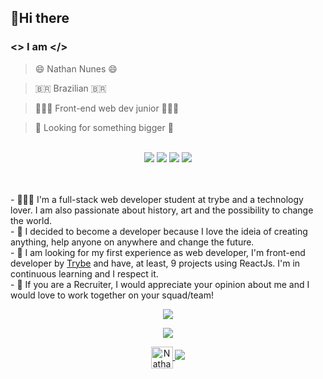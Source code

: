 ## 👋Hi there

### <> I am </>

> 😄 Nathan Nunes 😄

> 🇧🇷 Brazilian 🇧🇷

> 👨🏽‍💻 Front-end web dev junior 👨🏽‍💻

> 💭 Looking for something bigger 💭

<br />

<div style="max-width: 900px; margin: auto;" align="center">
  <img src="https://github-readme-stats.vercel.app/api/pin/?username=nunesnathan&repo=alistar-reactjs&show_owner=true&show_icons=true&title_color=6b92ab&icon_color=6b92ab&text_color=eee&bg_color=313131&card_width=20" >
  <img src="https://github-readme-stats.vercel.app/api/pin/?username=nunesnathan&repo=trivia-game&show_owner=true&show_icons=true&title_color=6b92ab&icon_color=6b92ab&text_color=eee&bg_color=313131&card_width=20" >
  <img src="https://github-readme-stats.vercel.app/api/pin/?username=nunesnathan&repo=SummerJob-DesafioPratico&show_owner=true&show_icons=true&title_color=6b92ab&icon_color=6b92ab&text_color=eee&bg_color=313131&card_width=20" >
  <img src="https://github-readme-stats.vercel.app/api/pin/?username=nunesnathan&repo=portifolio-web-react&show_owner=true&show_icons=true&title_color=6b92ab&icon_color=6b92ab&text_color=eee&bg_color=313131&card_width=20" >
</div>

<br />
<br />

<div>

  <p>- 👨🏽‍🦱 I'm a full-stack web developer student at trybe and a technology lover. I am also passionate about history, art and the possibility to change the world.<br />
  - 💬 I decided to become a developer because I love the ideia of creating anything, help anyone on anywhere and change the future.<br />
  - 🌱 I am looking for my first experience as web developer, I'm front-end developer by <a href="https://www.betrybe.com/">Trybe</a> and have, at least, 9 projects using ReactJs. I'm in continuous learning and I respect it.<br />
  - 🔎 If you are a Recruiter, I would appreciate your opinion about me and I would love to work together on your squad/team!</p>
</div>

<p align="center">
  <img src="https://github-readme-stats.vercel.app/api?username=nunesnathan&show_icons=true&title_color=6b92ab&icon_color=6b92ab&text_color=eee&bg_color=313131">
</p>
<p align="center">
  <img src="https://github-readme-stats.vercel.app/api/top-langs/?username=nunesnathan&hide_langs_below=.25&title_color=6b92ab&text_color=eee&bg_color=313131&layout=compact">
</p>

<div align="center">
  <a href="https://www.linkedin.com/in/nathannunes-/">
  <img align="center" alt="Nathan Nunes LinkedIn" height="35px" src="https://cdn.iconscout.com/icon/free/png-256/linkedin-53-227912.png" />
</a>
  <img src="https://komarev.com/ghpvc/?username=nunesnathan&color=313131">
</div>
